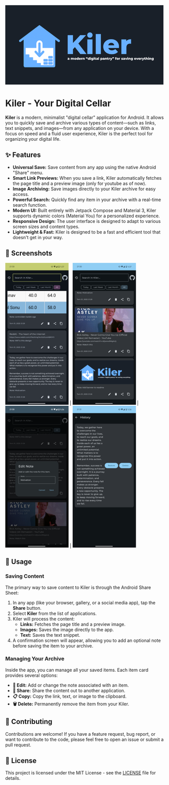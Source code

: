 <img src="./github-assets/banner.png" width="500">

# Kiler - Your Digital Cellar

**Kiler** is a modern, minimalist "digital cellar" application for Android. It allows you to quickly save and archive various types of content—such as links, text snippets, and images—from any application on your device. With a focus on speed and a fluid user experience, Kiler is the perfect tool for organizing your digital life.

## ✨ Features

*   **Universal Save:** Save content from any app using the native Android "Share" menu.
*   **Smart Link Previews:** When you save a link, Kiler automatically fetches the page title and a preview image (only for youtube as of now).
*   **Image Archiving:** Save images directly to your Kiler archive for easy access.
*   **Powerful Search:** Quickly find any item in your archive with a real-time search function.
*   **Modern UI:** Built entirely with Jetpack Compose and Material 3, Kiler supports dynamic colors (Material You) for a personalized experience.
*   **Responsive Design:** The user interface is designed to adapt to various screen sizes and content types.
*   **Lightweight & Fast:** Kiler is designed to be a fast and efficient tool that doesn't get in your way.

## 📸 Screenshots

 <img src="./github-assets/main1.png" width="200"> | <img src="./github-assets/main2.png" width="200"> | <img src="./github-assets/main3.png" width="200"> | <img src="./github-assets/main4.png" width="200">

## 🚀 Usage

### Saving Content

The primary way to save content to Kiler is through the Android Share Sheet:

1.  In any app (like your browser, gallery, or a social media app), tap the **Share** button.
2.  Select **Kiler** from the list of applications.
3.  Kiler will process the content:
    *   **Links:** Fetches the page title and a preview image.
    *   **Images:** Saves the image directly to the app.
    *   **Text:** Saves the text snippet.
4.  A confirmation screen will appear, allowing you to add an optional note before saving the item to your archive.

### Managing Your Archive

Inside the app, you can manage all your saved items. Each item card provides several options:

-   **📝 Edit:** Add or change the note associated with an item.
-   **🔗 Share:** Share the content out to another application.
-   **📋 Copy:** Copy the link, text, or image to the clipboard.
-   **🗑️ Delete:** Permanently remove the item from your Kiler.

## 🤝 Contributing

Contributions are welcome! If you have a feature request, bug report, or want to contribute to the code, please feel free to open an issue or submit a pull request.

## 📄 License

This project is licensed under the MIT License - see the [LICENSE](LICENSE) file for details.
